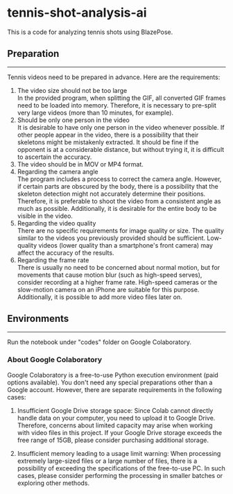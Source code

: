 # tennis-shot-analysis-ai
  
This is a code for analyzing tennis shots using BlazePose.
  
## Preparation
---
Tennis videos need to be prepared in advance. Here are the requirements:  
1) The video size should not be too large  
In the provided program, when splitting the GIF, all converted GIF frames need to be loaded into memory. Therefore, it is necessary to pre-split very large videos (more than 10 minutes, for example).  
2) Should be only one person in the video  
It is desirable to have only one person in the video whenever possible. If other people appear in the video, there is a possibility that their skeletons might be mistakenly extracted. It should be fine if the opponent is at a considerable distance, but without trying it, it is difficult to ascertain the accuracy.  
3) The video should be in MOV or MP4 format.  
4) Regarding the camera angle  
The program includes a process to correct the camera angle. However, if certain parts are obscured by the body, there is a possibility that the skeleton detection might not accurately determine their positions. Therefore, it is preferable to shoot the video from a consistent angle as much as possible. Additionally, it is desirable for the entire body to be visible in the video.  
5) Regarding the video quality  
There are no specific requirements for image quality or size. The quality similar to the videos you previously provided should be sufficient. Low-quality videos (lower quality than a smartphone's front camera) may affect the accuracy of the results.  
6) Regarding the frame rate  
There is usually no need to be concerned about normal motion, but for movements that cause motion blur (such as high-speed serves), consider recording at a higher frame rate. High-speed cameras or the slow-motion camera on an iPhone are suitable for this purpose.  
Additionally, it is possible to add more video files later on.  
  
## Environments
---
Run the notebook under "codes" folder  on Google Colaboratory.  
  
### About Google Colaboratory  
  
Google Colaboratory is a free-to-use Python execution environment (paid options available). You don't need any special preparations other than a Google account. However, there are separate requirements in the following cases:
  
1) Insufficient Google Drive storage space:
Since Colab cannot directly handle data on your computer, you need to upload it to Google Drive. Therefore, concerns about limited capacity may arise when working with video files in this project. If your Google Drive storage exceeds the free range of 15GB, please consider purchasing additional storage.

2) Insufficient memory leading to a usage limit warning:
When processing extremely large-sized files or a large number of files, there is a possibility of exceeding the specifications of the free-to-use PC. In such cases, please consider performing the processing in smaller batches or exploring other methods.
  
